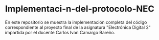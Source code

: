 # Implementaci-n-del-protocolo-NEC
En este repositorio se muestra la implementación completa del código correspondiente al proyecto final de la asignatura "Electrónica Digital 2" impartida por el docente Carlos Ivan Camargo Bareño.
